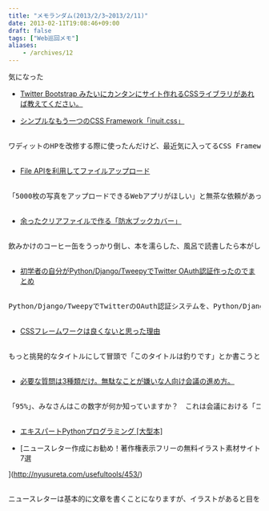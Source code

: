 ```yaml
---
title: "メモランダム(2013/2/3~2013/2/11)"
date: 2013-02-11T19:08:46+09:00
draft: false
tags: ["Web巡回メモ"]
aliases:
    - /archives/12
---
```


気になった

* [Twitter Bootstrap みたいにカンタンにサイト作れるCSSライブラリがあれば教えてください。](http://w3q.jp/t/1278)

* [シンプルなもう一つのCSS Framework「inuit.css」](http://yusukebe.com/archives/20120203/104140.html)
<pre>
ワディットのHPを改修する際に使ったんだけど、最近気に入ってるCSS Frameworkが「inuit.css」。CSS Frameworkは便利なんだけどどうしても使っていると「それっぽさ」が出ちゃうので（特にTwitter Bootstrapなんかｗ）こまめにみんなが使ってないようなものを探している。
</pre>

* [File APIを利用してファイルアップロード](http://mymo.blog8.fc2.com/blog-entry-58.html)
<pre>
「5000枚の写真をアップロードできるWebアプリがほしい」と無茶な依頼があったので、HTML5のFile APIを使ってサンプルを作ってみました。
</pre>

* [余ったクリアファイルで作る「防水ブックカバー」](http://bizmakoto.jp/bizid/articles/0901/23/news002.html)
<pre>
飲みかけのコーヒー缶をうっかり倒し、本を濡らした、風呂で読書したら本がしわしわになった――。そんな時、便利なのが防水ブックカバー。オフィスで余っているクリアファイルで簡単に作れるのだ。
</pre>

* [初学者の自分がPython/Django/TweepyでTwitter OAuth認証作ったのでまとめ](http://spiri-tua-lism.com/?p=200)
<pre>
Python/Django/TweepyでTwitterのOAuth認証システムを、Python/Django初学者向けに作ってみました。
</pre>

* [CSSフレームワークは良くないと思った理由 ](http://librabuch.jp/2013/02/css_framework_is_no_good/)
<pre>
もっと挑発的なタイトルにして冒頭で「このタイトルは釣りです」とか書こうとか思ったけど、各方面からの報復が怖いので止めた（←どこから）。
</pre>

* [必要な質問は3種類だけ。無駄なことが嫌いな人向け会議の進め方。](http://b-chive.com/the-best-way-to-conduct-a-meeting-efficiently/)
<pre>
「95%」、みなさんはこの数字が何か知っていますか？　これは会議における「コメント交換の割合」です。人は放っておくとコメントの交換しかせず、結論を出すことを殆どしません。このような会議はどうやって改善すればよいのでしょうか。今回は、無駄な会議が嫌いな人に向けた会議のやり方を紹介します。
</pre>

* [エキスパートPythonプログラミング [大型本]](http://www.amazon.co.jp/%E3%82%A8%E3%82%AD%E3%82%B9%E3%83%91%E3%83%BC%E3%83%88Python%E3%83%97%E3%83%AD%E3%82%B0%E3%83%A9%E3%83%9F%E3%83%B3%E3%82%B0-Tarek-Ziade/dp/4048686291?&tag=rnwff-20)

* [ニュースレター作成にお勧め！著作権表示フリーの無料イラスト素材サイト7選
](http://nyusureta.com/usefultools/453/)
<pre>
ニュースレターは基本的に文章を書くことになりますが、イラストがあると目を引きます全体的に楽しい雰囲気になります。しかしWeb上で探して無断で使うことは、リスクを考えると絶対にやってはいけません。
</pre>




